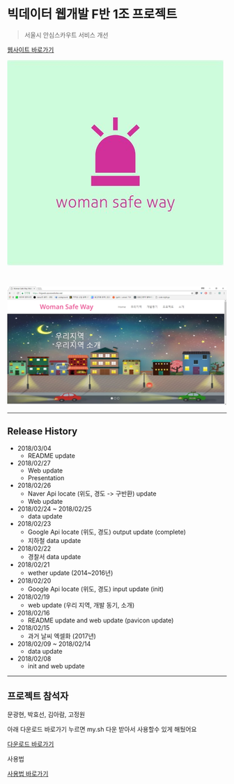 # 빅데이터 웹개발 F반 1조 프로젝트

> 서울시 안심스카우트 서비스 개선

[웹사이트 바로가기](https://bigweb.azurewebsites.net/)

![](images/logo.JPG)

<br>

![](images/web.png)
<hr/>

## Release History
* 2018/03/04
    * README update
* 2018/02/27
    * Web update
    * Presentation
* 2018/02/26
    * Naver Api locate (위도, 경도 -> 구반환) update
    * Web update
* 2018/02/24 ~ 2018/02/25
    * data update
* 2018/02/23
    * Google Api locate (위도, 경도) output update (complete)
    * 지하철 data update
* 2018/02/22
    * 경찰서 data update
* 2018/02/21
    * wether update (2014~2016년)
* 2018/02/20
    * Google Api locate (위도, 경도) input update (init)
* 2018/02/19
    * web update (우리 지역, 개발 동기, 소개)
* 2018/02/16
    * README update and web update (pavicon update)
* 2018/02/15
    * 과거 날씨 엑셀화 (2017년)
* 2018/02/09 ~ 2018/02/14
    * data update
* 2018/02/08
    * init and web update

<hr/>

## 프로젝트 참석자

문광현, 박효선, 김아람, 고정원


아래 다운로드 바로가기 누르면 my.sh 다운 받아서 사용할수 있게 해뒀어요

[다운로드 바로가기](https://github.com/mgh3326/auto_git_update/releases)


사용법

[사용법 바로가기](https://github.com/mgh3326/auto_git_update/blob/master/README.md)
